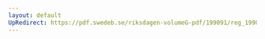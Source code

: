 ```yaml
---
layout: default
UpRedirect: https://pdf.swedeb.se/riksdagen-volumeG-pdf/199091/reg_199091/reg_199091_1158.pdf
---
```

